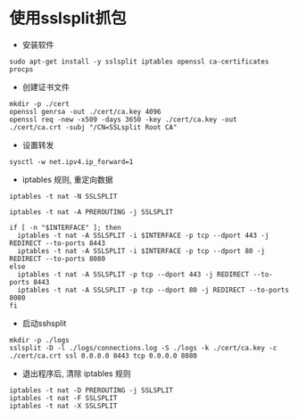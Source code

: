 # 使用sslsplit抓包

* 安装软件
```shell
sudo apt-get install -y sslsplit iptables openssl ca-certificates procps
```

* 创建证书文件
```shell
mkdir -p ./cert
openssl genrsa -out ./cert/ca.key 4096
openssl req -new -x509 -days 3650 -key ./cert/ca.key -out ./cert/ca.crt -subj "/CN=SSLsplit Root CA"
```

* 设置转发
```shell
sysctl -w net.ipv4.ip_forward=1
```

* iptables 规则, 重定向数据
```shell
iptables -t nat -N SSLSPLIT

iptables -t nat -A PREROUTING -j SSLSPLIT

if [ -n "$INTERFACE" ]; then
  iptables -t nat -A SSLSPLIT -i $INTERFACE -p tcp --dport 443 -j REDIRECT --to-ports 8443
  iptables -t nat -A SSLSPLIT -i $INTERFACE -p tcp --dport 80 -j REDIRECT --to-ports 8080
else
  iptables -t nat -A SSLSPLIT -p tcp --dport 443 -j REDIRECT --to-ports 8443
  iptables -t nat -A SSLSPLIT -p tcp --dport 80 -j REDIRECT --to-ports 8080
fi
```

* 启动sshsplit
```shell
mkdir -p ./logs
sslsplit -D -l ./logs/connections.log -S ./logs -k ./cert/ca.key -c ./cert/ca.crt ssl 0.0.0.0 8443 tcp 0.0.0.0 8080
```

* 退出程序后, 清除 iptables 规则
```shell
iptables -t nat -D PREROUTING -j SSLSPLIT
iptables -t nat -F SSLSPLIT
iptables -t nat -X SSLSPLIT
```